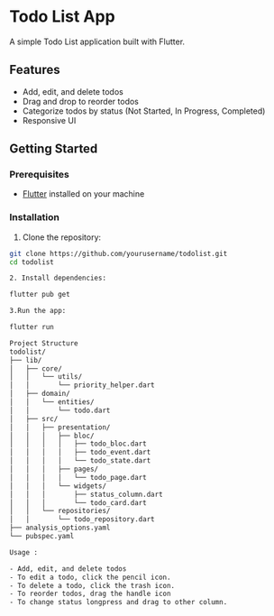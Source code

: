 # Todo List App

A simple Todo List application built with Flutter.

## Features

- Add, edit, and delete todos
- Drag and drop to reorder todos
- Categorize todos by status (Not Started, In Progress, Completed)
- Responsive UI

## Getting Started

### Prerequisites

- [Flutter](https://flutter.dev/docs/get-started/install) installed on your machine
### Installation

1. Clone the repository:

```sh
git clone https://github.com/yourusername/todolist.git
cd todolist

2. Install dependencies:

flutter pub get

3.Run the app:

flutter run

Project Structure
todolist/
├── lib/
│   ├── core/
│   │   └── utils/
│   │       └── priority_helper.dart
│   ├── domain/
│   │   └── entities/
│   │       └── todo.dart
│   ├── src/
│   │   ├── presentation/
│   │   │   ├── bloc/
│   │   │   │   ├── todo_bloc.dart
│   │   │   │   ├── todo_event.dart
│   │   │   │   └── todo_state.dart
│   │   │   ├── pages/
│   │   │   │   └── todo_page.dart
│   │   │   └── widgets/
│   │   │       ├── status_column.dart
│   │   │       └── todo_card.dart
│   │   └── repositories/
│   │       └── todo_repository.dart
├── analysis_options.yaml
└── pubspec.yaml

Usage : 

- Add, edit, and delete todos
- To edit a todo, click the pencil icon.
- To delete a todo, click the trash icon.
- To reorder todos, drag the handle icon
- To change status longpress and drag to other column.
